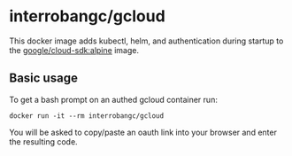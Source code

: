 # interrobangc/gcloud

This docker image adds kubectl, helm, and authentication during startup to the [google/cloud-sdk:alpine](https://hub.docker.com/r/google/cloud-sdk/) image.

## Basic usage

To get a bash prompt on an authed gcloud container run:

```
docker run -it --rm interrobangc/gcloud
```

You will be asked to copy/paste an oauth link into your browser and enter the resulting code.
